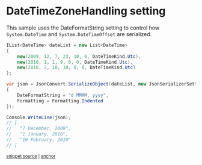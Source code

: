 # DateTimeZoneHandling setting

This sample uses the DateFormatString setting to control how `System.DateTime` and `System.DateTimeOffset` are serialized.

<!-- snippet: SerializeDateFormatString -->
<a id='snippet-serializedateformatstring'></a>
```cs
IList<DateTime> dateList = new List<DateTime>
{
    new(2009, 12, 7, 23, 10, 0, DateTimeKind.Utc),
    new(2010, 1, 1, 9, 0, 0, DateTimeKind.Utc),
    new(2010, 2, 10, 10, 0, 0, DateTimeKind.Utc)
};

var json = JsonConvert.SerializeObject(dateList, new JsonSerializerSettings
{
    DateFormatString = "d MMMM, yyyy",
    Formatting = Formatting.Indented
});

Console.WriteLine(json);
// [
//   "7 December, 2009",
//   "1 January, 2010",
//   "10 February, 2010"
// ]
```
<sup><a href='/src/Tests/Documentation/Samples/Serializer/SerializeDateFormatString.cs#L33-L53' title='Snippet source file'>snippet source</a> | <a href='#snippet-serializedateformatstring' title='Start of snippet'>anchor</a></sup>
<!-- endSnippet -->
